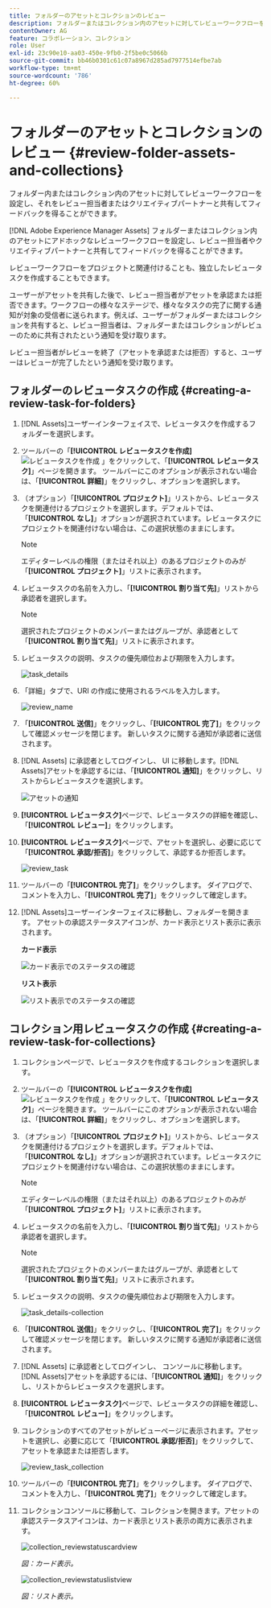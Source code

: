```yaml
---
title: フォルダーのアセットとコレクションのレビュー
description: フォルダーまたはコレクション内のアセットに対してレビューワークフローを設定し、それをレビュー担当者またはクリエイティブパートナーと共有してフィードバックを得ることができます。
contentOwner: AG
feature: コラボレーション、コレクション
role: User
exl-id: 23c90e10-aa03-450e-9fb0-2f5be0c5066b
source-git-commit: bb46b0301c61c07a8967d285ad7977514efbe7ab
workflow-type: tm+mt
source-wordcount: '786'
ht-degree: 60%

---
```


# フォルダーのアセットとコレクションのレビュー {#review-folder-assets-and-collections}

フォルダー内またはコレクション内のアセットに対してレビューワークフローを設定し、それをレビュー担当者またはクリエイティブパートナーと共有してフィードバックを得ることができます。

[!DNL Adobe Experience Manager Assets] フォルダーまたはコレクション内のアセットにアドホックなレビューワークフローを設定し、レビュー担当者やクリエイティブパートナーと共有してフィードバックを得ることができます。

レビューワークフローをプロジェクトと関連付けることも、独立したレビュータスクを作成することもできます。

ユーザーがアセットを共有した後で、レビュー担当者がアセットを承認または拒否できます。ワークフローの様々なステージで、様々なタスクの完了に関する通知が対象の受信者に送られます。例えば、ユーザーがフォルダーまたはコレクションを共有すると、レビュー担当者は、フォルダーまたはコレクションがレビューのために共有されたという通知を受け取ります。

レビュー担当者がレビューを終了（アセットを承認または拒否）すると、ユーザーはレビューが完了したという通知を受け取ります。

## フォルダーのレビュータスクの作成 {#creating-a-review-task-for-folders}

1. [!DNL Assets]ユーザーインターフェイスで、レビュータスクを作成するフォルダーを選択します。
1. ツールバーの「**[!UICONTROL レビュータスクを作成]** ![レビュータスクを作成](assets/do-not-localize/create-review-task.png) 」をクリックして、「**[!UICONTROL レビュータスク]**」ページを開きます。 ツールバーにこのオプションが表示されない場合は、「**[!UICONTROL 詳細]**」をクリックし、オプションを選択します。

1. （オプション）「**[!UICONTROL プロジェクト]**」リストから、レビュータスクを関連付けるプロジェクトを選択します。デフォルトでは、「**[!UICONTROL なし]**」オプションが選択されています。レビュータスクにプロジェクトを関連付けない場合は、この選択状態のままにします。

   >[!NOTE]
   >
   >エディターレベルの権限（またはそれ以上）のあるプロジェクトのみが「**[!UICONTROL プロジェクト]**」リストに表示されます。

1. レビュータスクの名前を入力し、「**[!UICONTROL 割り当て先]**」リストから承認者を選択します。

   >[!NOTE]
   >
   >選択されたプロジェクトのメンバーまたはグループが、承認者として「**[!UICONTROL 割り当て先]**」リストに表示されます。

1. レビュータスクの説明、タスクの優先順位および期限を入力します。

   ![task_details](assets/task_details.png)

1. 「詳細」タブで、URI の作成に使用されるラベルを入力します。

   ![review_name](assets/review_name.png)

1. 「**[!UICONTROL 送信]**」をクリックし、「**[!UICONTROL 完了]**」をクリックして確認メッセージを閉じます。 新しいタスクに関する通知が承認者に送信されます。
1. [!DNL Assets] に承認者としてログインし、 UI に移動します。[!DNL Assets]アセットを承認するには、「**[!UICONTROL 通知]**」をクリックし、リストからレビュータスクを選択します。

   ![アセットの通知](assets/aemAssetsNotification.png)

1. **[!UICONTROL レビュータスク]**&#x200B;ページで、レビュータスクの詳細を確認し、「**[!UICONTROL レビュー]**」をクリックします。
1. **[!UICONTROL レビュータスク]**&#x200B;ページで、アセットを選択し、必要に応じて「**[!UICONTROL 承認/拒否]**」をクリックして、承認するか拒否します。

   ![review_task](assets/review_task.png)

1. ツールバーの「**[!UICONTROL 完了]**」をクリックします。 ダイアログで、コメントを入力し、「**[!UICONTROL 完了]**」をクリックして確定します。
1. [!DNL Assets]ユーザーインターフェイスに移動し、フォルダーを開きます。 アセットの承認ステータスアイコンが、カード表示とリスト表示に表示されます。

   **カード表示**

   ![カード表示でのステータスの確認](assets/chlimage_1-404.png)

   **リスト表示**

   ![リスト表示でのステータスの確認](assets/review_status_listview.png)

## コレクション用レビュータスクの作成 {#creating-a-review-task-for-collections}

1. コレクションページで、レビュータスクを作成するコレクションを選択します。
1. ツールバーの「**[!UICONTROL レビュータスクを作成]** ![レビュータスクを作成](assets/do-not-localize/create-review-task.png) 」をクリックして、「**[!UICONTROL レビュータスク]**」ページを開きます。 ツールバーにこのオプションが表示されない場合は、「**[!UICONTROL 詳細]**」をクリックし、オプションを選択します。

1. （オプション）「**[!UICONTROL プロジェクト]**」リストから、レビュータスクを関連付けるプロジェクトを選択します。デフォルトでは、「**[!UICONTROL なし]**」オプションが選択されています。レビュータスクにプロジェクトを関連付けない場合は、この選択状態のままにします。

   >[!NOTE]
   >
   >エディターレベルの権限（またはそれ以上）のあるプロジェクトのみが「**[!UICONTROL プロジェクト]**」リストに表示されます。

1. レビュータスクの名前を入力し、「**[!UICONTROL 割り当て先]**」リストから承認者を選択します。

   >[!NOTE]
   >
   >選択されたプロジェクトのメンバーまたはグループが、承認者として「**[!UICONTROL 割り当て先]**」リストに表示されます。

1. レビュータスクの説明、タスクの優先順位および期限を入力します。

   ![task_details-collection](assets/task_details-collection.png)

1. 「**[!UICONTROL 送信]**」をクリックし、「**[!UICONTROL 完了]**」をクリックして確認メッセージを閉じます。 新しいタスクに関する通知が承認者に送信されます。
1. [!DNL Assets] に承認者としてログインし、 コンソールに移動します。[!DNL Assets]アセットを承認するには、「**[!UICONTROL 通知]**」をクリックし、リストからレビュータスクを選択します。
1. **[!UICONTROL レビュータスク]**&#x200B;ページで、レビュータスクの詳細を確認し、「**[!UICONTROL レビュー]**」をクリックします。
1. コレクションのすべてのアセットがレビューページに表示されます。アセットを選択し、必要に応じて「**[!UICONTROL 承認/拒否]**」をクリックして、アセットを承認または拒否します。

   ![review_task_collection](assets/review_task_collection.png)

1. ツールバーの「**[!UICONTROL 完了]**」をクリックします。 ダイアログで、コメントを入力し、「**[!UICONTROL 完了]**」をクリックして確定します。
1. コレクションコンソールに移動して、コレクションを開きます。アセットの承認ステータスアイコンは、カード表示とリスト表示の両方に表示されます。

   ![collection_reviewstatuscardview](assets/collection_reviewstatuscardview.png)

   *図：カード表示。*

   ![collection_reviewstatuslistview](assets/collection_reviewstatuslistview.png)

   *図：リスト表示。*
